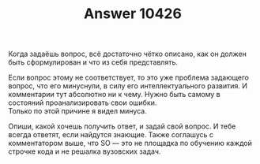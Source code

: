 ﻿---
title: "Answer 10426"
se.owner.user_id: 292340
se.owner.display_name: "singlesly"
se.owner.link: "https://ru.meta.stackoverflow.com/users/292340/singlesly"
se.answer_id: 10426
se.question_id: 10417
se.post_type: answer
se.score: 2
se.is_accepted: False
---
<p>Когда задаёшь вопрос, всё достаточно чётко описано, как он должен быть сформулирован и что из себя представлять.</p>

<p>Если вопрос этому не соответствует, то это уже проблема задающего вопрос, что его минуснули, в силу его интеллектуального развития. И комментарии тут абсолютно ни к чему. Нужно быть самому в состояний проанализировать свои ошибки.<br>
Только по этой причине я видел минуса.</p>

<p>Опиши, какой хочешь получить ответ, и задай свой вопрос. И тебе всегда ответят, если найдутся знающие. Также соглашусь с комментатором выше, что SO — это не площадка по обучению каждой строчке кода и не решалка вузовских задач.</p>
